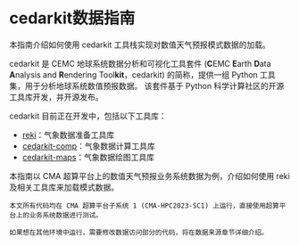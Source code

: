 # cedarkit数据指南

本指南介绍如何使用 cedarkit 工具栈实现对数值天气预报模式数据的加载。

cedarkit 是 CEMC 地球系统数据分析和可视化工具套件 (**C**EMC **E**arth **D**ata **A**nalysis and **R**endering Tool**kit**，cedarkit) 的简称，提供一组 Python 工具集，用于分析地球系统数值预报数据。
该套件基于 Python 科学计算社区的开源工具库开发，并开源发布。

cedarkit 目前正在开发中，包括以下工具库：

- [reki](https://github.com/cemc-oper/reki)：气象数据准备工具库
- [cedarkit-comp](https://github.com/cemc-oper/cedarkit-comp)：气象数据计算工具库
- [cedarkit-maps](https://github.com/cemc-oper/maps)：气象数据绘图工具库

本指南以 CMA 超算平台上的数值天气预报业务系统数据为例，介绍如何使用 reki 及相关工具库来加载模式数据。

```{note}
本文所有代码均在 CMA 超算平台子系统 1 (CMA-HPC2023-SC1) 上运行，直接使用超算平台上的业务系统数据进行测试。

如果想在其他环境中运行，需要修改数据访问部分的代码，将在数据来源章节详细介绍。
```
